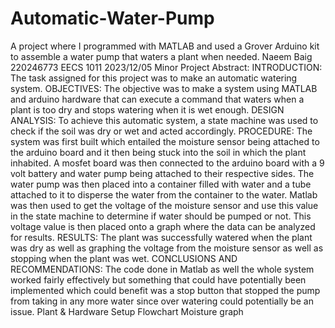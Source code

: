 # Automatic-Water-Pump
A project where I programmed with MATLAB and used a Grover Arduino kit to assemble a water pump that waters a plant when needed.
Naeem Baig
220246773
EECS 1011
2023/12/05
Minor Project
Abstract:
INTRODUCTION: The task assigned for this project was to make an automatic watering
system. OBJECTIVES: The objective was to make a system using MATLAB and
arduino hardware that can execute a command that waters when a plant is too dry and
stops watering when it is wet enough. DESIGN ANALYSIS: To achieve this automatic
system, a state machine was used to check if the soil was dry or wet and acted
accordingly. PROCEDURE: The system was first built which entailed the moisture
sensor being attached to the arduino board and it then being stuck into the soil in which
the plant inhabited. A mosfet board was then connected to the arduino board with a 9
volt battery and water pump being attached to their respective sides. The water pump
was then placed into a container filled with water and a tube attached to it to disperse
the water from the container to the water. Matlab was then used to get the voltage of the
moisture sensor and use this value in the state machine to determine if water should be
pumped or not. This voltage value is then placed onto a graph where the data can be
analyzed for results. RESULTS: The plant was successfully watered when the plant was
dry as well as graphing the voltage from the moisture sensor as well as stopping when
the plant was wet. CONCLUSIONS AND RECOMMENDATIONS: The code done in
Matlab as well the whole system worked fairly effectively but something that could have
potentially been implemented which could benefit was a stop button that stopped the
pump from taking in any more water since over watering could potentially be an issue.
Plant & Hardware Setup
Flowchart
Moisture graph
